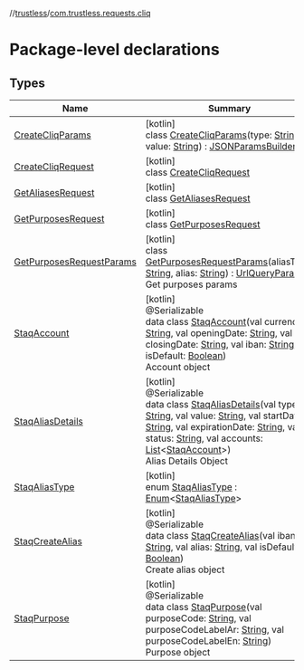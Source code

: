 //[trustless](../../index.md)/[com.trustless.requests.cliq](index.md)

# Package-level declarations

## Types

| Name | Summary |
|---|---|
| [CreateCliqParams](-create-cliq-params/index.md) | [kotlin]<br>class [CreateCliqParams](-create-cliq-params/index.md)(type: [String](https://kotlinlang.org/api/latest/jvm/stdlib/kotlin/-string/index.html), value: [String](https://kotlinlang.org/api/latest/jvm/stdlib/kotlin/-string/index.html)) : [JSONParamsBuilder](../com.trustless.params/-j-s-o-n-params-builder/index.md) |
| [CreateCliqRequest](-create-cliq-request/index.md) | [kotlin]<br>class [CreateCliqRequest](-create-cliq-request/index.md) |
| [GetAliasesRequest](-get-aliases-request/index.md) | [kotlin]<br>class [GetAliasesRequest](-get-aliases-request/index.md) |
| [GetPurposesRequest](-get-purposes-request/index.md) | [kotlin]<br>class [GetPurposesRequest](-get-purposes-request/index.md) |
| [GetPurposesRequestParams](-get-purposes-request-params/index.md) | [kotlin]<br>class [GetPurposesRequestParams](-get-purposes-request-params/index.md)(aliasType: [String](https://kotlinlang.org/api/latest/jvm/stdlib/kotlin/-string/index.html), alias: [String](https://kotlinlang.org/api/latest/jvm/stdlib/kotlin/-string/index.html)) : [UrlQueryParams](../com.trustless.queryParams/-url-query-params/index.md)<br>Get purposes params |
| [StaqAccount](-staq-account/index.md) | [kotlin]<br>@Serializable<br>data class [StaqAccount](-staq-account/index.md)(val currency: [String](https://kotlinlang.org/api/latest/jvm/stdlib/kotlin/-string/index.html), val openingDate: [String](https://kotlinlang.org/api/latest/jvm/stdlib/kotlin/-string/index.html), val closingDate: [String](https://kotlinlang.org/api/latest/jvm/stdlib/kotlin/-string/index.html), val iban: [String](https://kotlinlang.org/api/latest/jvm/stdlib/kotlin/-string/index.html), val isDefault: [Boolean](https://kotlinlang.org/api/latest/jvm/stdlib/kotlin/-boolean/index.html))<br>Account object |
| [StaqAliasDetails](-staq-alias-details/index.md) | [kotlin]<br>@Serializable<br>data class [StaqAliasDetails](-staq-alias-details/index.md)(val type: [String](https://kotlinlang.org/api/latest/jvm/stdlib/kotlin/-string/index.html), val value: [String](https://kotlinlang.org/api/latest/jvm/stdlib/kotlin/-string/index.html), val startDate: [String](https://kotlinlang.org/api/latest/jvm/stdlib/kotlin/-string/index.html), val expirationDate: [String](https://kotlinlang.org/api/latest/jvm/stdlib/kotlin/-string/index.html), val status: [String](https://kotlinlang.org/api/latest/jvm/stdlib/kotlin/-string/index.html), val accounts: [List](https://kotlinlang.org/api/latest/jvm/stdlib/kotlin.collections/-list/index.html)&lt;[StaqAccount](-staq-account/index.md)&gt;)<br>Alias Details Object |
| [StaqAliasType](-staq-alias-type/index.md) | [kotlin]<br>enum [StaqAliasType](-staq-alias-type/index.md) : [Enum](https://kotlinlang.org/api/latest/jvm/stdlib/kotlin/-enum/index.html)&lt;[StaqAliasType](-staq-alias-type/index.md)&gt; |
| [StaqCreateAlias](-staq-create-alias/index.md) | [kotlin]<br>@Serializable<br>data class [StaqCreateAlias](-staq-create-alias/index.md)(val iban: [String](https://kotlinlang.org/api/latest/jvm/stdlib/kotlin/-string/index.html), val alias: [String](https://kotlinlang.org/api/latest/jvm/stdlib/kotlin/-string/index.html), val isDefault: [Boolean](https://kotlinlang.org/api/latest/jvm/stdlib/kotlin/-boolean/index.html))<br>Create alias object |
| [StaqPurpose](-staq-purpose/index.md) | [kotlin]<br>@Serializable<br>data class [StaqPurpose](-staq-purpose/index.md)(val purposeCode: [String](https://kotlinlang.org/api/latest/jvm/stdlib/kotlin/-string/index.html), val purposeCodeLabelAr: [String](https://kotlinlang.org/api/latest/jvm/stdlib/kotlin/-string/index.html), val purposeCodeLabelEn: [String](https://kotlinlang.org/api/latest/jvm/stdlib/kotlin/-string/index.html))<br>Purpose object |
